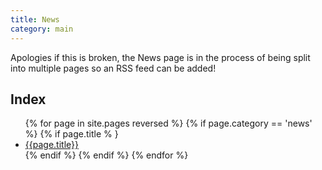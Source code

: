 ```yaml
---
title: News
category: main
---
```


Apologies if this is broken, the News page is in the process of being split into multiple pages so an RSS feed can be added!

## Index

<ul>
{% for page in site.pages reversed %}
{% if page.category == 'news' %}
{% if page.title % }
<li>
<a href="{{page.url}}">{{page.title}}</a>
</li>
{% endif %}
{% endif %}
{% endfor %}
</ul>
